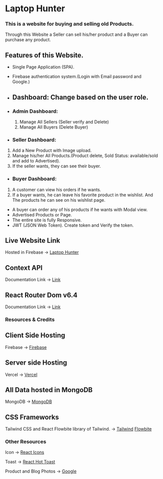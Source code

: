 # Laptop Hunter

### This is a website for buying and selling old Products.

Through this Website a Seller can sell his/her product and a Buyer can purchase any product.

## Features of this Website.

- Single Page Application (SPA).
- Firebase authentication system.(Login with Email password and Google.)
- ## Dashboard: Change based on the user role.
- ### Admin Dashboard:

  1. Manage All Sellers (Seller verify and Delete)
  2. Manage All Buyers (Delete Buyer)

- ### Seller Dashboard:

1. Add a New Product with Image upload.
2. Manage his/her All Products.(Product delete, Sold Status: available/sold and add to Advertised).
3. If the seller wants, they can see their buyer.

- ### Buyer Dashboard:

1. A customer can view his orders if he wants.
2. If a buyer wants, he can leave his favorite product in the wishlist. And The products he can see on his wishlist page.

- A buyer can order any of his products if he wants with Modal view.
- Advertised Products or Page.
- The entire site is fully Responsive.
- JWT (JSON Web Token). Create token and Verify the token.

## Live Website Link

Hosted in Firebase -> [Laptop Hunter](https://laptop-hunter-fdb94.web.app)

## Context API

Documentation Link -> [Link](https://reactjs.org/docs/context.html#api)

## React Router Dom v6.4

Documentation Link -> [Link](https://reactrouter.com/en/main/start/overview)

### Resources & Credits

## Client Side Hosting

Firebase -> [Firebase](https://firebase.google.com/)

## Server side Hosting

Vercel -> [Vercel](https://vercel.com/)

## All Data hosted in MongoDB

MongoDB -> [MongoDB](https://www.mongodb.com/atlas/database)

## CSS Frameworks

Tailwind CSS and React Flowbite library of Tailwind. ->
[Tailwind](https://tailwindcss.com/)
[Flowbite](https://flowbite-react.com/)

### Other Resources

Icon -> [React Icons](https://react-icons.github.io/react-icons)

Toast -> [React Hot Toast](https://react-hot-toast.com/)

Product and Blog Photos -> [Google](https://google.com)
